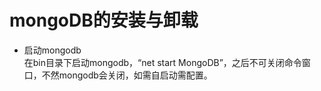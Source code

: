 # mongoDB的安装与卸载
- 启动mongodb  
在bin目录下启动mongodb，“net start MongoDB”，之后不可关闭命令窗口，不然mongodb会关闭，如需自启动需配置。